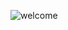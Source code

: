 ![welcome](https://cdn.jsdelivr.net/gh/Lehmaning/static@master/image/pop-team-epic/Pop_Team_Epic_1.jpg)
